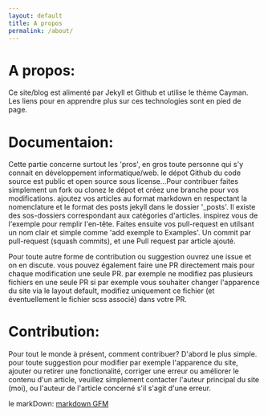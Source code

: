 ```yaml
---
layout: default
title: A propos
permalink: /about/
---
```


# A propos:

Ce site/blog est alimenté par Jekyll et Github et utilise le thème Cayman. Les liens pour en apprendre plus sur ces technologies sont en pied de page.

# Documentaion:
Cette partie concerne surtout les 'pros', en gros toute personne qui s'y connait en développement informatique/web.
le dépot Github du code source est public et open source sous license...Pour contribuer faites simplement un fork
ou clonez le dépot et créez une branche pour vos modifications. ajoutez vos articles au format markdown en respectant
la nomenclature et le format des posts jekyll dans le dossier '_posts'. Il existe des sos-dossiers correspondant aux catégories d'articles. inspirez vous de l'exemple pour remplir l'en-tête. Faites ensuite vos pull-request en utilsant
un nom clair et simple comme 'add exemple to Examples'. Un commit par pull-request (squash commits), et une Pull request
par article ajouté.

Pour toute autre forme de contribution ou suggestion ouvrez une issue et on en discute. vous pouvez également faire une
PR directement mais pour chaque modification une seule PR. par exemple ne modifiez pas plusieurs fichiers en une seule PR
si par exemple vous souhaiter changer l'apparence du site via le layout default, modifiez uniquement ce fichier (et éventuellement le fichier scss associé) dans votre PR.

# Contribution:
Pour tout le monde à présent, comment contribuer? D'abord le plus simple. pour toute suggestion pour modifier
par exemple l'apparence du site, ajouter ou retirer une fonctionalité, corriger une erreur ou améliorer le contenu d'un article, veuillez simplement contacter l'auteur principal du site (moi), ou l'auteur de l'article concerné s'il s'agit
d'une erreur.  


le markDown:
[markdown GFM](https://guides.github.com/features/mastering-markdown/)